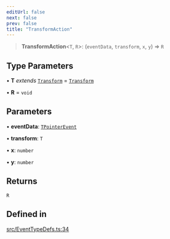 ```yaml
---
editUrl: false
next: false
prev: false
title: "TransformAction"
---
```


> **TransformAction**\<`T`, `R`\>: (`eventData`, `transform`, `x`, `y`) => `R`

## Type Parameters

• **T** *extends* [`Transform`](/api/type-aliases/transform/) = [`Transform`](/api/type-aliases/transform/)

• **R** = `void`

## Parameters

• **eventData**: [`TPointerEvent`](/api/type-aliases/tpointerevent/)

• **transform**: `T`

• **x**: `number`

• **y**: `number`

## Returns

`R`

## Defined in

[src/EventTypeDefs.ts:34](https://github.com/fabricjs/fabric.js/blob/v6.0.0-rc4/src/EventTypeDefs.ts#L34)
